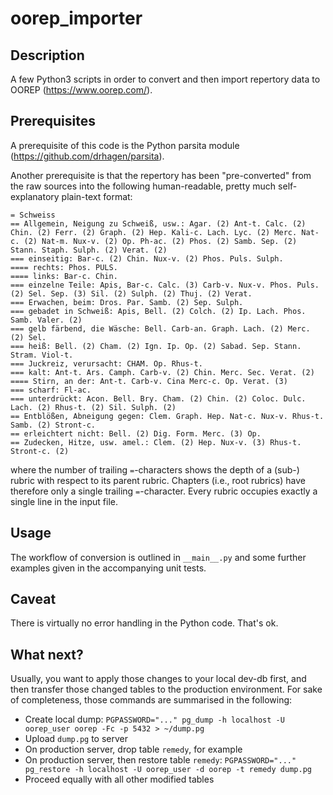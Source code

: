 # oorep_importer

## Description

A few Python3 scripts in order to convert and then import repertory data to OOREP (https://www.oorep.com/).

## Prerequisites

A prerequisite of this code is the Python parsita module (https://github.com/drhagen/parsita).

Another prerequisite is that the repertory has been "pre-converted" from the raw sources into the following
human-readable, pretty much self-explanatory plain-text format:

```
= Schweiss
== Allgemein, Neigung zu Schweiß, usw.: Agar. (2) Ant-t. Calc. (2) Chin. (2) Ferr. (2) Graph. (2) Hep. Kali-c. Lach. Lyc. (2) Merc. Nat-c. (2) Nat-m. Nux-v. (2) Op. Ph-ac. (2) Phos. (2) Samb. Sep. (2) Stann. Staph. Sulph. (2) Verat. (2)
=== einseitig: Bar-c. (2) Chin. Nux-v. (2) Phos. Puls. Sulph.
==== rechts: Phos. PULS.
==== links: Bar-c. Chin.
=== einzelne Teile: Apis, Bar-c. Calc. (3) Carb-v. Nux-v. Phos. Puls. (2) Sel. Sep. (3) Sil. (2) Sulph. (2) Thuj. (2) Verat.
=== Erwachen, beim: Dros. Par. Samb. (2) Sep. Sulph.
=== gebadet in Schweiß: Apis, Bell. (2) Colch. (2) Ip. Lach. Phos. Samb. Valer. (2)
=== gelb färbend, die Wäsche: Bell. Carb-an. Graph. Lach. (2) Merc. (2) Sel.
=== heiß: Bell. (2) Cham. (2) Ign. Ip. Op. (2) Sabad. Sep. Stann. Stram. Viol-t.
=== Juckreiz, verursacht: CHAM. Op. Rhus-t.
=== kalt: Ant-t. Ars. Camph. Carb-v. (2) Chin. Merc. Sec. Verat. (2)
==== Stirn, an der: Ant-t. Carb-v. Cina Merc-c. Op. Verat. (3)
=== scharf: Fl-ac.
=== unterdrückt: Acon. Bell. Bry. Cham. (2) Chin. (2) Coloc. Dulc. Lach. (2) Rhus-t. (2) Sil. Sulph. (2)
== Entblößen, Abneigung gegen: Clem. Graph. Hep. Nat-c. Nux-v. Rhus-t. Samb. (2) Stront-c.
== erleichtert nicht: Bell. (2) Dig. Form. Merc. (3) Op.
== Zudecken, Hitze, usw. amel.: Clem. (2) Hep. Nux-v. (3) Rhus-t. Stront-c. (2)
```

where the number of trailing `=`-characters shows the depth of a (sub-) rubric with respect to its parent rubric.
Chapters (i.e., root rubrics) have therefore only a single trailing `=`-character. Every rubric occupies exactly a
single line in the input file.

## Usage

The workflow of conversion is outlined in `__main__.py` and some further examples given in the accompanying unit
tests.

## Caveat

There is virtually no error handling in the Python code. That's ok.

## What next?

Usually, you want to apply those changes to your local dev-db first, and then transfer those changed tables to the
production environment. For sake of completeness, those commands are summarised in the following:
- Create local dump: `PGPASSWORD="..." pg_dump -h localhost -U oorep_user oorep -Fc -p 5432 > ~/dump.pg`
- Upload `dump.pg` to server
- On production server, drop table `remedy`, for example
- On production server, then restore table `remedy`: `PGPASSWORD="..." pg_restore -h localhost -U oorep_user -d oorep -t remedy dump.pg`
- Proceed equally with all other modified tables
